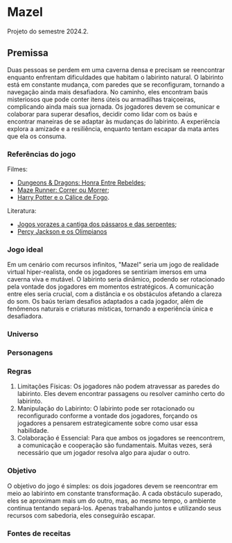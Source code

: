 # Mazel
Projeto do semestre 2024.2.
## Premissa
Duas pessoas se perdem em uma caverna densa e precisam se reencontrar enquanto enfrentam dificuldades que habitam o labirinto natural. O labirinto está em constante mudança, com paredes que se reconfiguram, tornando a navegação ainda mais desafiadora. No caminho, eles encontram  baús misteriosos que pode conter itens úteis ou armadilhas traiçoeiras, complicando ainda mais sua jornada. Os jogadores devem se comunicar e colaborar para superar desafios, decidir como lidar com os baús e encontrar maneiras de se adaptar às mudanças do labirinto. A experiência explora a amizade e a resiliência, enquanto tentam escapar da mata antes que ela os consuma. 

### Referências do jogo

Filmes:

- [Dungeons & Dragons: Honra Entre Rebeldes](https://www.google.com/search?q=Dungeons+%26+Dragons%3A+Honra+Entre+Rebeldes&oq=Dungeons+%26+Dragons%3A+Honra+Entre+Rebeldes&gs_lcrp=EgZjaHJvbWUyBggAEEUYOdIBBzk5N2owajeoAgCwAgA&sourceid=chrome&ie=UTF-8);
- [Maze Runner: Correr ou Morrer](https://www.google.com/search?q=Maze+Runner%3A+Correr+ou+Morrer&sca_esv=95f18603daa625a6&ei=dJj9Zqq9G7PM1sQPn9floQM&ved=0ahUKEwiqx5v8sPCIAxUzppUCHZ9rOTQQ4dUDCA8&uact=5&oq=Maze+Runner%3A+Correr+ou+Morrer&gs_lp=Egxnd3Mtd2l6LXNlcnAiHU1hemUgUnVubmVyOiBDb3JyZXIgb3UgTW9ycmVyMggQLhiABBixAzIFEC4YgAQyCxAAGIAEGLEDGIMBMgUQABiABDIFEAAYgAQyBRAAGIAEMgUQABiABDIFEAAYgAQyBRAAGIAEMgUQABiABDIXEC4YgAQYsQMYlwUY3AQY3gQY4ATYAQJI98sCUKXFAlilxQJwAngBkAEAmAF5oAF5qgEDMC4xuAEDyAEA-AEB-AECmAIDoAKoAagCFMICChAAGLADGNYEGEfCAh0QABiABBi0AhjUAxjlAhi3AxiKBRjqAhiKA9gBAcICHRAuGIAEGLQCGNQDGOUCGLcDGIoFGOoCGIoD2AEBwgIWEAAYAxi0AhjlAhjqAhiMAxiPAdgBApgDDYgGAZAGCLoGBAgBGAe6BgYIAhABGAqSBwMyLjGgB7cL&sclient=gws-wiz-serp);
- [Harry Potter e o Cálice de Fogo](https://www.google.com/search?q=Harry+Potter+e+o+C%C3%A1lice+de+Fogo&sca_esv=95f18603daa625a6&ei=oJj9ZpndK8ve1sQPhrO04Ak&ved=0ahUKEwiZramRsfCIAxVLr5UCHYYZDZwQ4dUDCA8&uact=5&oq=Harry+Potter+e+o+C%C3%A1lice+de+Fogo&gs_lp=Egxnd3Mtd2l6LXNlcnAiIEhhcnJ5IFBvdHRlciBlIG8gQ8OhbGljZSBkZSBGb2dvMggQLhiABBixAzIFEAAYgAQyBRAAGIAEMgUQABiABDIFEAAYgAQyBRAAGIAEMgUQABiABDIFEAAYgAQyBRAAGIAEMgUQABiABDIXEC4YgAQYsQMYlwUY3AQY3gQY4ATYAQJItyBQpwJYpwJwAXgBkAEAmAF1oAF1qgEDMC4xuAEDyAEA-AEB-AECmAICoAKrAagCFMICIBAuGIAEGNQCGLQCGNQDGOUCGLcDGIoFGOoCGIoD2AEBwgIdEAAYgAQYtAIY1AMY5QIYtwMYigUY6gIYigPYAQHCAh0QLhiABBi0AhjUAxjlAhi3AxiKBRjqAhiKA9gBAcICFhAAGAMYtAIY5QIY6gIYjAMYjwHYAQKYAxy6BgQIARgHugYGCAIQARgKkgcDMS4xoAe_CQ&sclient=gws-wiz-serp).

Literatura:

- [Jogos vorazes a cantiga dos pássaros e das serpentes](https://www.google.com/search?q=livro+jogos+vorazes+a+cantiga+dos+p%C3%A1ssaros+e+das+serpentes&sca_esv=95f18603daa625a6&ei=Dpn9ZqKUHK3Z1sQPxrmBuA0&ved=0ahUKEwii09PFsfCIAxWtrJUCHcZcANcQ4dUDCA8&uact=5&oq=livro+jogos+vorazes+a+cantiga+dos+p%C3%A1ssaros+e+das+serpentes&gs_lp=Egxnd3Mtd2l6LXNlcnAiO2xpdnJvIGpvZ29zIHZvcmF6ZXMgYSBjYW50aWdhIGRvcyBww6Fzc2Fyb3MgZSBkYXMgc2VycGVudGVzMgUQABiABDIFEAAYgAQyBhAAGBYYHjIGEAAYFhgeMgYQABgWGB4yBhAAGBYYHjIIEAAYogQYiQUyCBAAGIAEGKIEMggQABiABBiiBEj_L1DcBVj3KnABeAGQAQCYAYwBoAHiB6oBAzAuOLgBA8gBAPgBAZgCCaACtAjCAgoQABiwAxjWBBhHwgINEAAYgAQYsAMYQxiKBcICDhAAGLADGOQCGNYE2AEBwgITEC4YgAQYsAMYQxjIAxiKBdgBAcICChAAGBYYChgeGA-YAwCIBgGQBhO6BgYIARABGAmSBwMxLjigB4I3&sclient=gws-wiz-serp);
- [Percy Jackson e os Olimpianos](https://www.google.com/search?q=Percy+Jackson+e+os+Olimpianos&sca_esv=95f18603daa625a6&ei=Fpn9ZvXBEJ7L1sQPpNGNsQE&ved=0ahUKEwj1pLDJsfCIAxWepZUCHaRoIxYQ4dUDCA8&uact=5&oq=Percy+Jackson+e+os+Olimpianos&gs_lp=Egxnd3Mtd2l6LXNlcnAiHVBlcmN5IEphY2tzb24gZSBvcyBPbGltcGlhbm9zMgsQLhiABBixAxjUAjIFEAAYgAQyCxAuGIAEGLEDGNQCMgUQABiABDIFEAAYgAQyBRAAGIAEMgUQABiABDIFEAAYgAQyBRAAGIAEMgUQABiABDIaEC4YgAQYsQMY1AIYlwUY3AQY3gQY4ATYAQJIm3RQoghYoghwAXgBkAEAmAF4oAF4qgEDMC4xuAEDyAEA-AEB-AECmAICoAKsAagCFMICHRAAGIAEGLQCGNQDGOUCGLcDGIoFGOoCGIoD2AEBwgIdEC4YgAQYtAIY1AMY5QIYtwMYigUY6gIYigPYAQHCAhYQABgDGLQCGOUCGOoCGIwDGI8B2AECmAMaugYECAEYB7oGBggCEAEYCpIHAzEuMaAHyQs&sclient=gws-wiz-serp)

### Jogo ideal

Em um cenário com recursos infinitos, "Mazel" seria um jogo de realidade virtual hiper-realista, onde os jogadores se sentiriam imersos em uma caverna viva e mutável. O labirinto seria dinâmico, podendo ser rotacionado pela vontade dos jogadores em momentos estratégicos. A comunicação entre eles seria crucial, com a distância e os obstáculos afetando a clareza do som. Os baús teriam desafios adaptados a cada jogador, além de fenômenos naturais e criaturas místicas, tornando a experiência única e desafiadora.

### Universo

### Personagens 

### Regras

1. Limitações Físicas: Os jogadores não podem atravessar as paredes do labirinto. Eles devem encontrar passagens ou resolver caminho certo do labirinto.
2. Manipulação do Labirinto: O labirinto pode ser rotacionado ou reconfigurado conforme a vontade dos jogadores, forçando os jogadores a pensarem estrategicamente sobre como usar essa habilidade.
3. Colaboração é Essencial: Para que ambos os jogadores se reencontrem, a comunicação e cooperação são fundamentais. Muitas vezes, será necessário que um jogador resolva algo para ajudar o outro.

### Objetivo

O objetivo do jogo é simples: os dois jogadores devem se reencontrar em meio ao labirinto em constante transformação. A cada obstáculo superado, eles se aproximam mais um do outro, mas, ao mesmo tempo, o ambiente continua tentando separá-los. Apenas trabalhando juntos e utilizando seus recursos com sabedoria, eles conseguirão escapar.

### Fontes de receitas
